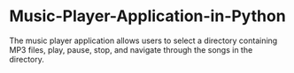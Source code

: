 # Music-Player-Application-in-Python
The music player application allows users to select a directory containing MP3 files, play, pause, stop, and navigate through the songs in the directory.

